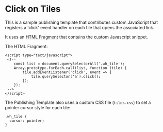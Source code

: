# Click on Tiles

This is a sample publishing template that contributes custom JavaScript that registers a 'click' event handler on each tile that opens the associated link.

It uses an [HTML Fragment](https://www.oxygenxml.com/doc/versions/22.1/ug-webhelp-responsive/topics/wh-add-custom-html.html) that contains the custom Javascript snippet.

The HTML Fragment:
```
<script type="text/javascript">
 <!-- 
    const list = document.querySelectorAll('.wh_tile');
    Array.prototype.forEach.call(list, function (tile) {
        tile.addEventListener('click', event => {
            tile.querySelector('a').click();
        });
    });
 -->
</script>

```

The Publishing Template also uses a custom CSS file (`tiles.css`) to set a pointer cursor style for each tile:
```
.wh_tile {
  cursor: pointer;
}
```


